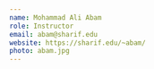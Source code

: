 ```yaml
---
name: Mohammad Ali Abam
role: Instructor
email: abam@sharif.edu
website: https://sharif.edu/~abam/
photo: abam.jpg
---
```

